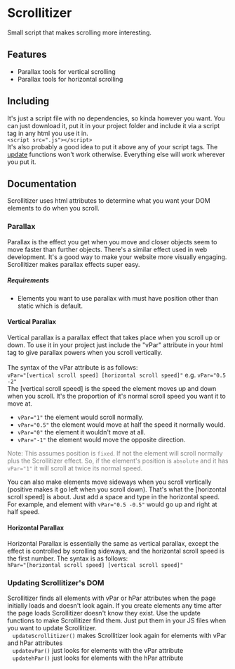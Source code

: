 # Scrollitizer
Small script that makes scrolling more interesting.

## Features
- Parallax tools for vertical scrolling
- Parallax tools for horizontal scrolling

## Including
It's just a script file with no dependencies, so kinda however you want. You can just download it, put it in your project folder and include it via a script tag in any html you use it in.<br/>
`<script src=".js"></script>`
<br/>
It's also probably a good idea to put it above any of your script tags. The [update](#updating-scrollitizers-dom) functions won't work otherwise. Everything else will work wherever you put it.

## Documentation
Scrollitizer uses html attributes to determine what you want your DOM elements to do when you scroll.
### Parallax
Parallax is the effect you get when you move and closer objects seem to move faster than further objects. There's a similar effect used in web development. It's a good way to make your website more visually engaging. Scrollitizer makes parallax effects super easy.

##### Requirements
* Elements you want to use parallax with must have position other than static which is default.

#### Vertical Parallax
Vertical parallax is a parallax effect that takes place when you scroll up or down. To use it in your project just include the "vPar" attribute in your html tag to give parallax powers when you scroll vertically. <br/><br/>
The syntax of the vPar attribute is as follows: <br/>
`vPar="[vertical scroll speed] [horizontal scroll speed]"` e.g. `vPar="0.5 -2"`<br/>
The [vertical scroll speed] is the speed the element moves up and down when you scroll.
It's the proportion of it's normal scroll speed you want it to move at.
- `vPar="1"` the element would scroll normally.
- `vPar="0.5"` the element would move at half the speed it normally would.
- `vPar="0"` the element it wouldn't move at all.
- `vPar="-1"` the element would move the opposite direction.

<span style="color: grey;"> Note: This assumes position is `fixed`. If not the element will scroll normally plus the Scrollitizer effect. So, if the element's position is `absolute` and it has `vPar="1"` it will scroll at twice its normal speed.</span>

You can also make elements move sideways when you scroll vertically (positive makes it go left when you scroll down). That's what the [horizontal scroll speed] is about. Just add a space and type in the horizontal speed. For example, and element with `vPar="0.5 -0.5"` would go up and right at half speed.
#### Horizontal Parallax
Horizontal Parallax is essentially the same as vertical parallax, except the effect is controlled by scrolling sideways, and the horizontal scroll speed is the first number.
The syntax is as follows:<br/>
`hPar="[horizontal scroll speed] [vertical scroll speed]"`

### Updating Scrollitizer's DOM
Scrollitizer finds all elements with vPar or hPar attributes when the page initially loads and doesn't look again. If you create elements any time after the page loads Scrollitizer doesn't know they exist. Use the update functions to make Scrollitizer find them. Just put them in your JS files when you want to update Scrollitizer.<br/>
&nbsp;&nbsp; `updateScrollitizer()` makes Scrollitizer look again for elements with vPar and hPar attributes<br/>
&nbsp;&nbsp; `updatevPar()` just looks for elements with the vPar attribute<br/>
&nbsp;&nbsp; `updatehPar()` just looks for elements with the hPar attribute
